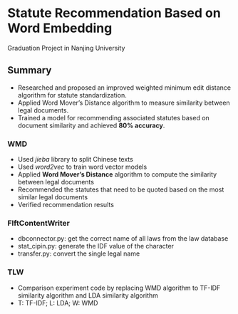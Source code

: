 # Statute Recommendation Based on Word Embedding
Graduation Project in Nanjing University
## Summary 
* Researched and proposed an improved weighted minimum edit distance algorithm for statute standardization.
* Applied Word Mover’s Distance algorithm to measure similarity between legal documents.
* Trained a model for recommending associated statutes based on document similarity and achieved **80% accuracy**.
### WMD
* Used *jieba* library to split Chinese texts
* Used *word2vec* to train word vector models
* Applied **Word Mover’s Distance** algorithm to compute the similarity between legal documents
* Recommended the statutes that need to be quoted based on the most similar legal documents
* Verified recommendation results
### FlftContentWriter
* dbconnector.py: get the correct name of all laws from the law database
* stat_cipin.py: generate the IDF value of the character
* transfer.py: convert the single legal name
### TLW
* Comparison experiment code by replacing WMD algorithm to TF-IDF similarity algorithm and LDA similarity algorithm
* T: TF-IDF; L: LDA; W: WMD
